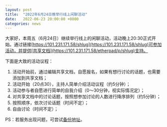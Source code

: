 ```yaml
---
layout: post
title:  "2022年6月24日晚举行线上闲聊活动"
date:   2022-06-23 20:00:00 +0800
categories: news
---
```

大家好，本周五（6月24日）继续举行线上的闲聊活动，活动晚上20:30正式开始。通过链接[https://101.231.171.58/shlug](https://101.231.171.58/shlug)可参加活动，并提供[共享文档](https://101.231.171.58/etherpad/p/shlug)支持。

下面是大致的活动议程：

1. 活动开始前，通过编辑共享文档，自愿报名，如果有想行讨论的话题，也需要添加到共享文档；
2. 活动开始（20点30），主持人简单介绍活动议程（约5分钟）；
3. 活动参与者自愿进行简单的自我介绍（0～30分钟，视实际情况定）；
4. 对共享文档中的讨论话题，按照想参加讨论的人数进行降序排列（约5分钟）；
5. 按照顺序，依次讨论话题（时间不定）；
6. 自由讨论（时间不定）；

PS：若服务出现问题，可尝试[备份地址](https://jitsi.ycy.me/shlug)。
